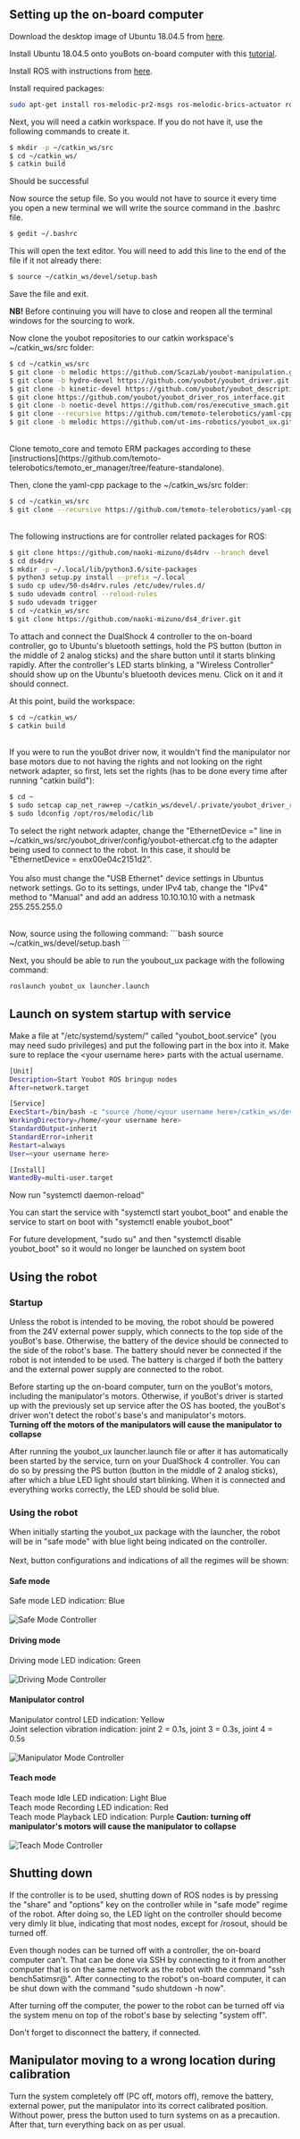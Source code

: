 ## Setting up the on-board computer

Download the desktop image of Ubuntu 18.04.5 from [here](https://releases.ubuntu.com/18.04/).

Install Ubuntu 18.04.5 onto youBots on-board computer with this [tutorial](https://ubuntu.com/tutorials/install-ubuntu-desktop#1-overview).

Install ROS with instructions from [here](http://wiki.ros.org/melodic/Installation/Ubuntu).


Install required packages:
```bash
sudo apt-get install ros-melodic-pr2-msgs ros-melodic-brics-actuator ros-melodic-moveit git ros-melodic-ros-control ros-melodic-ros-controllers ros-melodic-joy ros-melodic-joystick-drivers ros-melodic-moveit-visual-tools python-rospkg libbluetooth-dev libcwiid-dev python-catkin-tools python3-catkin-pkg-modules python3-rospkg-modules
```

Next, you will need a catkin workspace. If you do not have it, use the following commands to create it.

```bash
$ mkdir -p ~/catkin_ws/src
$ cd ~/catkin_ws/
$ catkin build
```

Should be successful

Now source the setup file. So you would not have to source it every time you open a new terminal we will write the source command in the .bashrc file.

```bash
$ gedit ~/.bashrc
```

This will open the text editor. You will need to add this line to the end of the file if it not already there:

```bash
$ source ~/catkin_ws/devel/setup.bash
```

Save the file and exit.

**NB!** Before continuing you will have to close and reopen all the terminal windows for the sourcing to work.

Now clone the youbot repositories to our catkin workspace's ~/catkin_ws/src folder:

```bash
$ cd ~/catkin_ws/src
$ git clone -b melodic https://github.com/ScazLab/youbot-manipulation.git
$ git clone -b hydro-devel https://github.com/youbot/youbot_driver.git
$ git clone -b kinetic-devel https://github.com/youbot/youbot_description.git
$ git clone https://github.com/youbot/youbot_driver_ros_interface.git
$ git clone -b noetic-devel https://github.com/ros/executive_smach.git
$ git clone --recursive https://github.com/temoto-telerobotics/yaml-cpp
$ git clone -b melodic https://github.com/ut-ims-robotics/youbot_ux.git
```
<br/>
Clone temoto_core and temoto ERM packages according to these [instructions](https://github.com/temoto-telerobotics/temoto_er_manager/tree/feature-standalone).

Then, clone the yaml-cpp package to the ~/catkin_ws/src folder:

```bash
$ cd ~/catkin_ws/src
$ git clone --recursive https://github.com/temoto-telerobotics/yaml-cpp
```

<br/>
The following instructions are for controller related packages for ROS:

```bash
$ git clone https://github.com/naoki-mizuno/ds4drv --branch devel
$ cd ds4drv
$ mkdir -p ~/.local/lib/python3.6/site-packages
$ python3 setup.py install --prefix ~/.local
$ sudo cp udev/50-ds4drv.rules /etc/udev/rules.d/
$ sudo udevadm control --reload-rules
$ sudo udevadm trigger
$ cd ~/catkin_ws/src
$ git clone https://github.com/naoki-mizuno/ds4_driver.git
```
To attach and connect the DualShock 4 controller to the on-board controller, go to Ubuntu's bluetooth settings, hold the PS button (button in the middle of 2 analog sticks) and the share button until it starts blinking rapidly. After the controller's LED starts blinking, a "Wireless Controller" should show up on the Ubuntu's bluetooth devices menu. Click on it and it should connect.

At this point, build the workspace:

```bash
$ cd ~/catkin_ws/
$ catkin build
```

<br/>
If you were to run the youBot driver now, it wouldn't find the manipulator nor base motors due to not having the rights and not looking on the right network adapter, so first, lets set the rights (has to be done every time after running "catkin build"):

```bash
$ cd ~
$ sudo setcap cap_net_raw+ep ~/catkin_ws/devel/.private/youbot_driver_ros_interface/lib/youbot_driver_ros_interface/youbot_driver_ros_interface
$ sudo ldconfig /opt/ros/melodic/lib
```

To select the right network adapter, change the "EthernetDevice =" line in ~/catkin_ws/src/youbot_driver/config/youbot-ethercat.cfg to the adapter being used to connect to the robot. In this case, it should be "EthernetDevice = enx00e04c2151d2". <br/><br/>
You also must change the "USB Ethernet" device settings in Ubuntus network settings. Go to its settings, under IPv4 tab, change the "IPv4" method to "Manual" and add an address 10.10.10.10 with a netmask 255.255.255.0

<br/>
Now, source using the following command:
```bash
source ~/catkin_ws/devel/setup.bash
```

Next, you should be able to run the youbout_ux package with the following command:
```bash
roslaunch youbot_ux launcher.launch
```

## Launch on system startup with service

Make a file at "/etc/systemd/system/" called "youbot_boot.service" (you may need sudo privileges) and put the following part in the box into it. Make sure to replace the &lt;your username here&gt; parts with the actual username.
```bash
[Unit]
Description=Start Youbot ROS bringup nodes
After=network.target

[Service]
ExecStart=/bin/bash -c "source /home/<your username here>/catkin_ws/devel/setup.bash && roslaunch youbot_ux launcher.launch"
WorkingDirectory=/home/<your username here>
StandardOutput=inherit
StandardError=inherit
Restart=always
User=<your username here>

[Install]
WantedBy=multi-user.target
```

Now run "systemctl daemon-reload"

You can start the service with "systemctl start youbot_boot" and enable the service to start on boot with "systemctl enable youbot_boot"

For future development, "sudo su" and then "systemctl disable youbot_boot" so it would no longer be launched on system boot

## Using the robot
### Startup
Unless the robot is intended to be moving, the robot should be powered from the 24V external power supply, which connects to the top side of the youBot's base. Otherwise, the battery of the device should be connected to the side of the robot's base. The battery should never be connected if the robot is not intended to be used. The battery is charged if both the battery and the external power supply are connected to the robot.

Before starting up the on-board computer, turn on the youBot's motors, including the manipulator's motors. Otherwise, if youBot's driver is started up with the previously set up service after the OS has booted, the youBot's driver won't detect the robot's base's and manipulator's motors. <br/>
**Turning off the motors of the manipulators will cause the manipulator to collapse**

After running the youbot_ux launcher.launch file or after it has automatically been started by the service, turn on your DualShock 4 controller. You can do so by pressing the PS button (button in the middle of 2 analog sticks), after which a blue LED light should start blinking. When it is connected and everything works correctly, the LED should be solid blue.

### Using the robot

When initially starting the youbot_ux package with the launcher, the robot will be in "safe mode" with blue light being indicated on the controller.<br/>  
Next,  button configurations and indications of all the regimes will be shown:

#### Safe mode
Safe mode LED indication: Blue <br/>
<br/> 
![Safe Mode Controller](https://raw.githubusercontent.com/ut-ims-robotics/youbot_ux/main/Images/Safe.PNG)
#### Driving mode
Driving mode LED indication: Green <br/> 
<br/>
![Driving Mode Controller](https://raw.githubusercontent.com/ut-ims-robotics/youbot_ux/main/Images/Driving.PNG)
#### Manipulator control
Manipulator control LED indication: Yellow  
Joint selection vibration indication: joint 2 = 0.1s, joint 3 = 0.3s, joint 4 = 0.5s<br/>
<br/>
![Manipulator Mode Controller](https://raw.githubusercontent.com/ut-ims-robotics/youbot_ux/main/Images/Manipulator.PNG)
#### Teach mode
Teach mode Idle LED indication: Light Blue  
Teach mode Recording LED indication: Red  
Teach mode Playback LED indication: Purple
**Caution: turning off manipulator's motors will cause the manipulator to collapse**<br/>
<br/>
![Teach Mode Controller](https://raw.githubusercontent.com/ut-ims-robotics/youbot_ux/main/Images/Teach.PNG)

## Shutting down

If the controller is to be used, shutting down of ROS nodes is by pressing the "share" and "options" key on the controller while in "safe mode" regime of the robot. After doing so, the LED light on the controller should become very dimly lit blue, indicating that most nodes, except for /rosout, should be turned off. 

Even though nodes can be turned off with a controller, the on-board computer can't. That can be done via SSH by connecting to it from another computer that is on the same network as the robot with the command "ssh bench5atimsr@<youbotIP>". After connecting to the robot's on-board computer, it can be shut down with the command "sudo shutdown -h now".
  
After turning off the computer, the power to the robot can be turned off via the system menu on top of the robot's base by selecting "system off".
  
Don't forget to disconnect the battery, if connected.

## Manipulator moving to a wrong location during calibration

Turn the system completely off  (PC off, motors off), remove the battery, external power, put the manipulator into its correct calibrated position.
Without power, press the button used to turn systems on as a precaution. After that, turn everything back on as per usual.

